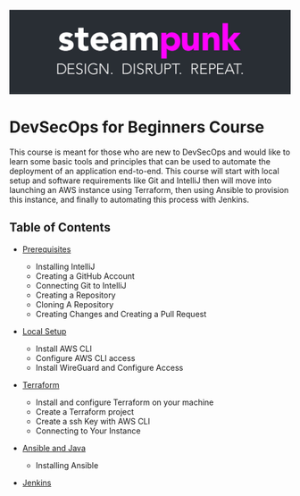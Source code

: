 ![Logo](https://github.com/SteampunkFoundry/images/raw/master/steampunk_banner-white_pink_on_grey.jfif)
# DevSecOps for Beginners Course

This course is meant for those who are new to DevSecOps and would like to
learn some basic tools and principles that can be used to automate the
deployment of an application end-to-end. This course will start with local setup
and software requirements like Git and IntelliJ then will move into launching an
AWS instance using Terraform, then using Ansible to provision this instance, and
finally to automating this process with Jenkins.

## Table of Contents
+ [Prerequisites](./Prerequisites.md)
  
    + Installing IntelliJ 
    + Creating a GitHub Account
    + Connecting Git to IntelliJ
    + Creating a Repository
    + Cloning A Repository
    + Creating Changes and Creating a Pull Request

+ [Local Setup](./LocalSetup.md)
    + Install AWS CLI
    + Configure AWS CLI access
    + Install WireGuard and Configure Access

+ [Terraform](./Terraform.md)
    + Install and configure Terraform on your machine
    + Create a Terraform project
    + Create a ssh Key with AWS CLI
    + Connecting to Your Instance

+ [Ansible and Java](./Ansible.md)
    + Installing Ansible

+ [Jenkins](./Jenkins.md)

